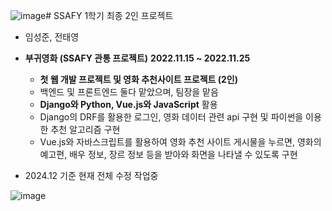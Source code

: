 ![image](https://github.com/user-attachments/assets/a6976c00-c4b5-4ba3-9a5b-50c56f7ab3a3)# SSAFY 1학기 최종 2인 프로젝트
- 임성준, 전태영

- **부귀영화 (SSAFY 관통 프로젝트)** **2022.11.15 ~ 2022.11.25**
    - **첫 웹 개발 프로젝트 및 영화 추천사이트 프로젝트 (2인)**
    - 백엔드 및 프론트엔드 둘다 맡았으며, 팀장을 맡음
    - **Django와 Python, Vue.js와 JavaScript** 활용
    - Django의 DRF를 활용한 로그인, 영화 데이터 관련 api 구현 및 파이썬을 이용한 추천 알고리즘 구현
    - Vue.js와 자바스크립트를 활용하여 영화 추천 사이트 게시물을 누르면, 영화의 예고편, 배우 정보, 장르 정보 등을 받아와 화면을 나타낼 수 있도록 구현

- 2024.12 기준 현재 전체 수정 작업중

![image](https://github.com/user-attachments/assets/8b8fb7da-b96a-4977-ac75-c244959fe1f2)
